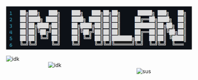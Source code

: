 <p align="center"> <img src="https://raw.githubusercontent.com/imMilanxdddd/imMilanxdddd/main/banner.png" alt="banner"> </p>
<img align="left" width="390" alt="idk" src="https://raw.githubusercontent.com/imMilanxdddd/imMilanxdddd/main/github-metrics.svg">
<img align="right" width="390" alt="idk" src="https://raw.githubusercontent.com/imMilanxdddd/imMilanxdddd/main/sec.svg"> <br>
<img align="right" width="150" alt="sus" src="https://count.getloli.com/get/@:imMilanxddd?theme=rule34">
